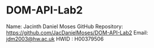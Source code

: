 # DOM-API-Lab2
Name: Jacinth Daniel Moses
GitHub Repository: https://github.com/JacDanielMoses/DOM-API-Lab2
Email: jdm2003@hw.ac.uk
HWID : H00379506
